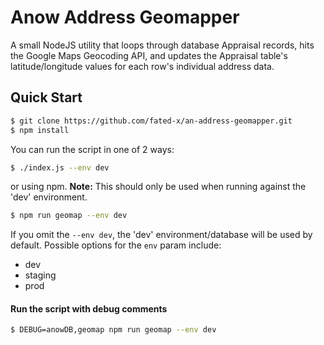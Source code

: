 Anow Address Geomapper
======================

A small NodeJS utility that loops through database Appraisal records, hits the
Google Maps Geocoding API, and updates the Appraisal table's latitude/longitude
values for each row's individual address data.

## Quick Start

```sh
$ git clone https://github.com/fated-x/an-address-geomapper.git
$ npm install
```

You can run the script in one of 2 ways:

```sh
$ ./index.js --env dev
```

or using npm.
**Note:** This should only be used when running against the 'dev' environment.

```sh
$ npm run geomap --env dev
```

If you omit the `--env dev`, the 'dev' environment/database will be used by default.
Possible options for the `env` param include:
- dev
- staging
- prod

#### Run the script with debug comments

```sh
$ DEBUG=anowDB,geomap npm run geomap --env dev
```
